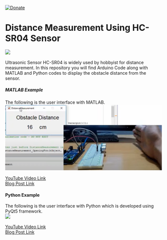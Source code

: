 [![Donate](https://img.shields.io/badge/Donate-PayPal-green.svg)](https://www.paypal.me/embeddedlab)

# Distance Measurement Using HC-SR04 Sensor

![](https://4.bp.blogspot.com/-cYopHKw2KAU/V3FcU3IcCtI/AAAAAAAAATo/7C0cELwq6ZkVO8xTXerfRsD747Cg8ZdxQCLcB/s1600/ArduinoUltraSonic.png)

Ultrasonic Sensor HC-SR04 is widely used by hobbyist for distance measurement. In this repository you will find Arduino Code along with MATLAB and Python codes to display the obstacle distance from the sensor.  

##### MATLAB Example
The following is the user interface with MATLAB.  
![](Others/MATLAB.png "MATLAB GUI")

[YouTube Video Link](https://www.youtube.com/watch?v=2RNB_BRDprg)  
[Blog Post Link](https://embeddedlaboratory.blogspot.com/2016/06/ultra-sonic-sensor-interfacing-with.html)  

#### Python Example
The following is the user interface with Python which is developed using PyQt5 framework.  
![](https://4.bp.blogspot.com/-XRd5PfsUq3Q/WODxuuzkNBI/AAAAAAAAAfc/HwSdi8652ZUmVxDxhJ8GG8BnyK_qkK-JgCLcB/s1600/Setup%2Band%2BGUI.PNG)

[YouTube Video Link](https://www.youtube.com/watch?v=XlxUHszMKC0)  
[Blog Post Link](https://embeddedlaboratory.blogspot.com/2017/04/design-gui-in-python-using-pyqt5.html)  
